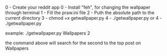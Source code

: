 0 - Create your reddit app 
0 - Install "feh", for changing the wallpaper through terminal
1 - Fill the praw.ini file 
2 - Puth the absolute path to the current directory 
3 - chmod +x getwallpaper.py 
4 - ./getwallpaper.py 
or 
4 - ./getwallpaper.py <Subreddit> <top value>

example: ./getwallpaper.py Wallpapers 2 

the command above will search for the second to the top post on Wallpapers
